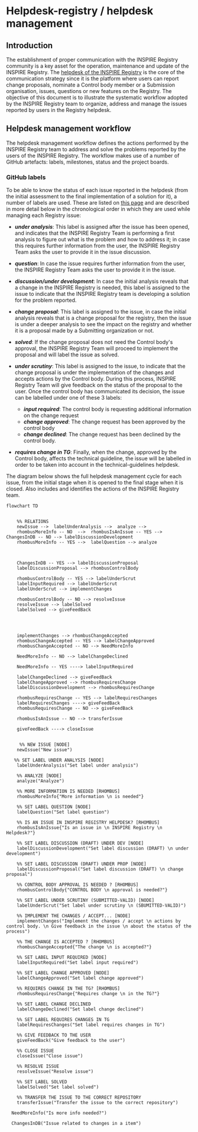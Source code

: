 # Helpdesk-registry / helpdesk management

## Introduction

The establishment of proper communication with the INSPIRE Registry community is a key asset for the operation, maintenance and update of the INSPIRE Registry. The [helpdesk of the INSPIRE Registry](https://github.com/INSPIRE-MIF/helpdesk-registry/issues) is the core of the communication strategy since it is the platform where users can report change proposals, nominate a Control body member or a Submission organisation, issues, questions or new features on the Registry.  The objective of this document is to illustrate the systematic workflow adopted by the INSPIRE Registry team to organize, address and manage the issues reported by users in the Registry helpdesk.

## Helpdesk management workflow

The helpdesk management workflow defines the actions performed by the INSPIRE Registry team to address and solve the problems reported by the users of the INSPIRE Registry. The workflow makes use of a number of GitHub artefacts: labels, milestones, status and the project boards.

### GitHub labels

To be able to know the status of each issue reported in the helpdesk (from the initial assessment to the final implementation of a solution for it), a number of labels are used. These are listed on [this page](https://github.com/INSPIRE-MIF/helpdesk-registry/issues/labels) and are described in more detail below in the chronological order in which they are used while managing each Registry issue:

- **_under analysis_**: This label is assigned after the issue has been opened, and indicates that the INSPIRE Registry Team is performing a first analysis to figure out what is the problem and how to address it; in case this requires further information from the user, the INSPIRE Registry Team asks the user to provide it in the issue discussion.

- **_question_**: In case the issue requires further information from the user, the INSPIRE Registry Team asks the user to provide it in the issue.
- **_discussion/under development_**: In case the initial analysis reveals that a change in the INSPIRE Registry is needed, this label is assigned to the issue to indicate that the INSPIRE Registry team is developing a solution for the problem reported.
- **_change proposal_**: This label is assigned to the issue, in case the initial analysis reveals that is a change proposal for the registry, then the issue is under a deeper analysis to see the impact on the registry and whether it is a proposal made by a Submitting organization or not.
- **_solved_**: If the change proposal does not need the Control body's approval, the INSPIRE Registry Team will proceed to implement the proposal and will label the issue as solved.
- **_under scrutiny_**: This label is assigned to the issue, to indicate that the change proposal is under the implementation of the changes and accepts actions by the Control body. During this process, INSPIRE Registry Team will give feedback on the status of the proposal to the user. Once the control body has communicated its decision, the issue can be labelled under one of these 3 labels:
  - **_input required_**: The control body is requesting additional information on the change request
  - **_change approved_**: The change request has been approved by the control body
  - **_change declined_**: The change request has been declined by the control body.
- **_requires change in TG_**: Finally, when the change, approved by the Control body, affects the technical guideline, the issue will be labelled in order to be taken into account in the technical-guidelines helpdesk.

The diagram below shows the full helpdesk management cycle for each issue, from the initial stage when it is opened to the final stage when it is closed.  Also includes and identifies the actions of the INSPIRE Registry team.

```mermaid
flowchart TD

 
    %% RELATIONS
    newIssue -->  labelUnderAnalysis -->  analyze -->
    rhombusMoreInfo -- NO  -->  rhombusIsAnIssue -- YES --> ChangesInDB -- NO --> labelDiscussionDevelopment
    rhombusMoreInfo -- YES -->  labelQuestion --> analyze

   
   
    ChangesInDB -- YES --> labelDiscussionProposal
    labelDiscussionProposal --> rhombusControlBody 
       
    rhombusControlBody -- YES --> labelUnderScrut
    labelInputRequired --> labelUnderScrut
    labelUnderScrut --> implementChanges

    rhombusControlBody -- NO --> resolveIssue
    resolveIssue --> labelSolved
    labelSolved --> giveFeedBack
    

  

    implementChanges --> rhombusChangeAccepted
    rhombusChangeAccepted -- YES --> labelChangeApproved
    rhombusChangeAccepted -- NO --> NeedMoreInfo

    NeedMoreInfo -- NO --> labelChangeDeclined

    NeedMoreInfo -- YES ----> labelInputRequired

    labelChangeDeclined --> giveFeedBack
    labelChangeApproved --> rhombusRequiresChange
    labelDiscussionDevelopment --> rhombusRequiresChange

    rhombusRequiresChange -- YES --> labelRequiresChanges
    labelRequiresChanges ----> giveFeedBack
    rhombusRequiresChange -- NO --> giveFeedBack

    rhombusIsAnIssue -- NO --> transferIssue

    giveFeedBack ----> closeIssue

   
     %% NEW ISSUE [NODE]
    newIssue("New issue")

   %% SET LABEL UNDER ANALYSIS [NODE]
    labelUnderAnalysis("Set label under analysis")

    %% ANALYZE [NODE]
    analyze("Analyze")

    %% MORE INFORMATION IS NEEDED [RHOMBUS]
    rhombusMoreInfo{"More information \n is needed"}

    %% SET LABEL QUESTION [NODE]
    labelQuestion("Set label question")

    %% IS AN ISSUE IN INSPIRE REGISTRY HELPDESK? [RHOMBUS]
    rhombusIsAnIssue{"Is an issue in \n INSPIRE Registry \n Helpdesk?"}

    %% SET LABEL DISCUSSION (DRAFT) UNDER DEV [NODE]
    labelDiscussionDevelopment("Set label discussion (DRAFT) \n under development")

    %% SET LABEL DISCUSSION (DRAFT) UNDER PROP [NODE]
    labelDiscussionProposal("Set label discussion (DRAFT) \n change proposal")

    %% CONTROL BODY APPROVAL IS NEEDED ? [RHOMBUS]
    rhombusControlBody{"CONTROL BODY \n approval is needed?"}

    %% SET LABEL UNDER SCRUTINY (SUBMITTED-VALID) [NODE]
    labelUnderScrut("Set label under scrutiny \n (SBUMITTED-VALID)")

    %% IMPLEMENT THE CHANGES / ACCEPT... [NODE]
    implementChanges("Implement the changes / accept \n actions by control body. \n Give feedback in the issue \n about the status of the process")

    %% THE CHANGE IS ACCEPTED ? [RHOMBUS]
    rhombusChangeAccepted{"The change \n is accepted?"}

    %% SET LABEL INPUT REQUIRED [NODE]
    labelInputRequired("Set label input required")

    %% SET LABEL CHANGE APPROVED [NODE]
    labelChangeApproved("Set label change approved")

    %% REQUIRES CHANGE IN THE TG? [RHOMBUS]
    rhombusRequiresChange{"Requires change \n in the TG?"}

    %% SET LABEL CHANGE DECLINED
    labelChangeDeclined("Set label change declined")

    %% SET LABEL REQUIRES CHANGES IN TG
    labelRequiresChanges("Set label requires changes in TG")

    %% GIVE FEEDBACK TO THE USER
    giveFeedBack("Give feedback to the user")

    %% CLOSE ISSUE 
    closeIssue("Close issue")

    %% RESOLVE ISSUE 
    resolveIssue("Resolve issue")

    %% SET LABEL SOLVED
    labelSolved("Set label solved")

    %% TRANSFER THE ISSUE TO THE CORRECT REPOSITORY
    transferIssue("Transfer the issue to the correct repository")

  NeedMoreInfo("Is more info needed?")

  ChangesInDB("Issue related to changes in a item")
```
